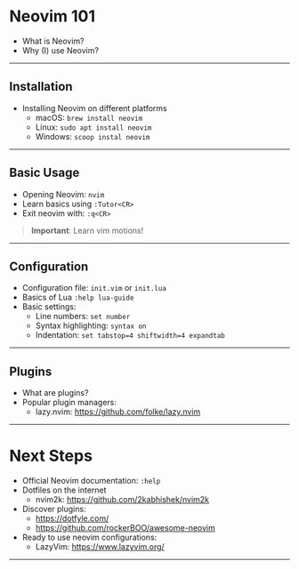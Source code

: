 # Neovim 101

- What is Neovim?
- Why (I) use Neovim?

---

## Installation

- Installing Neovim on different platforms
  - macOS: `brew install neovim`
  - Linux: `sudo apt install neovim`
  - Windows: `scoop instal neovim`

---

## Basic Usage

- Opening Neovim: `nvim`
- Learn basics using `:Tutor<CR>`
- Exit neovim with: `:q<CR>`

> **Important**: Learn vim motions!

---

## Configuration

- Configuration file: `init.vim` or `init.lua`
- Basics of Lua `:help lua-guide`
- Basic settings:
  - Line numbers: `set number`
  - Syntax highlighting: `syntax on`
  - Indentation: `set tabstop=4 shiftwidth=4 expandtab`

---

## Plugins

- What are plugins?
- Popular plugin managers:
  - lazy.nvim: https://github.com/folke/lazy.nvim

---

# Next Steps

- Official Neovim documentation: `:help`
- Dotfiles on the internet
  - nvim2k: https://github.com/2kabhishek/nvim2k
- Discover plugins:
  - https://dotfyle.com/
  - https://github.com/rockerBOO/awesome-neovim
- Ready to use neovim configurations:
  - LazyVim: https://www.lazyvim.org/

---
